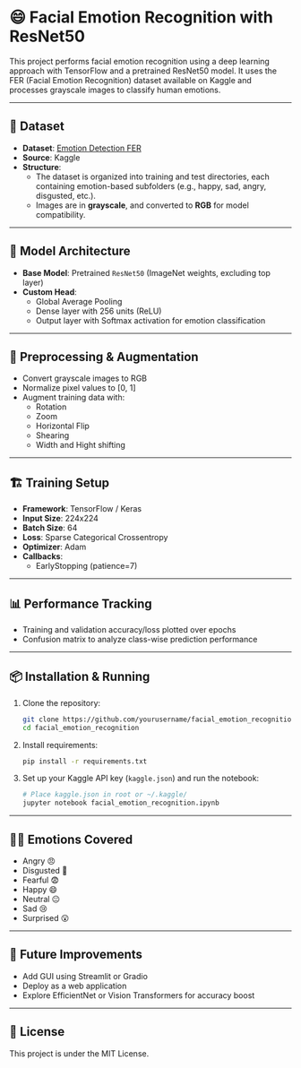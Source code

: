 # 😄 Facial Emotion Recognition with ResNet50

This project performs facial emotion recognition using a deep learning approach with TensorFlow and a pretrained ResNet50 model. It uses the FER (Facial Emotion Recognition) dataset available on Kaggle and processes grayscale images to classify human emotions.

---

## 📁 Dataset

- **Dataset**: [Emotion Detection FER](https://www.kaggle.com/datasets/ananthu017/emotion-detection-fer)
- **Source**: Kaggle
- **Structure**:
  - The dataset is organized into training and test directories, each containing emotion-based subfolders (e.g., happy, sad, angry, disgusted, etc.).
  - Images are in **grayscale**, and converted to **RGB** for model compatibility.

---

## 🧠 Model Architecture

- **Base Model**: Pretrained `ResNet50` (ImageNet weights, excluding top layer)
- **Custom Head**:
  - Global Average Pooling
  - Dense layer with 256 units (ReLU)
  - Output layer with Softmax activation for emotion classification

---

## 🔧 Preprocessing & Augmentation

- Convert grayscale images to RGB
- Normalize pixel values to [0, 1]
- Augment training data with:
  - Rotation
  - Zoom
  - Horizontal Flip
  - Shearing
  - Width and Hight shifting

---

## 🏗️ Training Setup

- **Framework**: TensorFlow / Keras
- **Input Size**: 224x224
- **Batch Size**: 64
- **Loss**: Sparse Categorical Crossentropy
- **Optimizer**: Adam
- **Callbacks**:
  - EarlyStopping (patience=7)

---

## 📊 Performance Tracking

- Training and validation accuracy/loss plotted over epochs
- Confusion matrix to analyze class-wise prediction performance

---

## 📦 Installation & Running

1. Clone the repository:
   ```bash
   git clone https://github.com/yourusername/facial_emotion_recognition.git
   cd facial_emotion_recognition
   ```

2. Install requirements:
   ```bash
   pip install -r requirements.txt
   ```

3. Set up your Kaggle API key (`kaggle.json`) and run the notebook:
   ```bash
   # Place kaggle.json in root or ~/.kaggle/
   jupyter notebook facial_emotion_recognition.ipynb
   ```

---

## 🙋‍♂️ Emotions Covered

- Angry 😠
- Disgusted 🤢
- Fearful 😨
- Happy 😄
- Neutral 😐
- Sad 😢
- Surprised 😮

---

## 📌 Future Improvements

- Add GUI using Streamlit or Gradio
- Deploy as a web application
- Explore EfficientNet or Vision Transformers for accuracy boost

---

## 📜 License

This project is under the MIT License.
